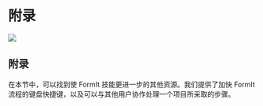 # 附录

![](<../.gitbook/assets/b5030b43-df24-4259-ad6a-94bcad61bc78 (1).png>)

## 附录

在本节中，可以找到使 FormIt 技能更进一步的其他资源。我们提供了加快 FormIt 流程的键盘快捷键，以及可以与其他用户协作处理一个项目所采取的步骤。
